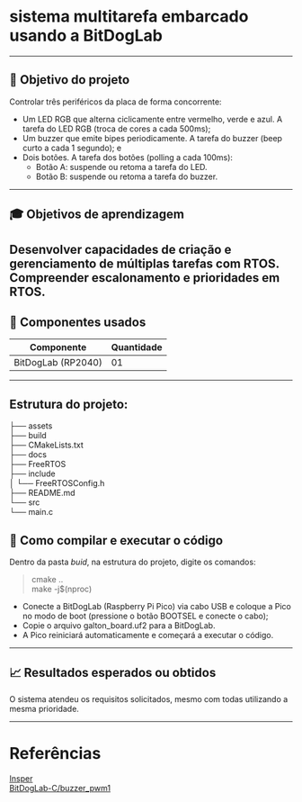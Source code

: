 # sistema multitarefa embarcado usando a BitDogLab
---
## :dart: Objetivo do projeto    
Controlar três periféricos da placa de forma concorrente:   
- Um LED RGB que alterna ciclicamente entre vermelho, verde e azul. A tarefa do LED RGB (troca de cores a cada 500ms);      
- Um buzzer que emite bipes periodicamente. A tarefa do buzzer (beep curto a cada 1 segundo); e   
- Dois botões. A tarefa dos botões (polling a cada 100ms):     
	- Botão A: suspende ou retoma a tarefa do LED.  
	- Botão B: suspende ou retoma a tarefa do buzzer.   
---
## :mortar_board: Objetivos de aprendizagem
Desenvolver capacidades de criação e gerenciamento de múltiplas tarefas com RTOS.   
Compreender escalonamento e prioridades em RTOS. 
---

## :wrench: Componentes usados 
| Componente            | Quantidade    |
|-----------------------|---------------|
| BitDogLab (RP2040)    | 01            |
---
## Estrutura do projeto:    
├── assets    
├── build    
├── CMakeLists.txt    
├── docs    
├── FreeRTOS    
├── include      
│         └── FreeRTOSConfig.h    
├── README.md     
└── src        
      └── main.c    

## :floppy_disk: Como compilar e executar o código   
Dentro da pasta *buid*, na estrutura do projeto, digite os comandos:   
> cmake ..   
> make -j$(nproc)    

- Conecte a BitDogLab (Raspberry Pi Pico) via cabo USB e coloque a Pico no modo de boot (pressione o botão BOOTSEL e conecte o cabo);   
- Copie o arquivo galton_board.uf2 para a BitDogLab.   
- A Pico reiniciará automaticamente e começará a executar o código.   
---

## :chart_with_upwards_trend: Resultados esperados ou obtidos     
O sistema atendeu os requisitos solicitados, mesmo com todas utilizando a mesma prioridade.

---

# Referências
[Insper](https://insper-embarcados.github.io/site/freertos/freertos-basic/)    
[BitDogLab-C/buzzer_pwm1](https://github.com/BitDogLab/BitDogLab-C/tree/main/buzzer_pwm1)   


